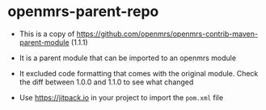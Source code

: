 # openmrs-parent-repo
- This is a copy of https://github.com/openmrs/openmrs-contrib-maven-parent-module (1.1.1)

- It is a parent module that can be imported to an openmrs module

- It excluded code formatting that comes with the original module. Check the diff between 1.0.0 and 1.1.0 to see what changed

- Use https://jitpack.io in your project to import the `pom.xml` file

